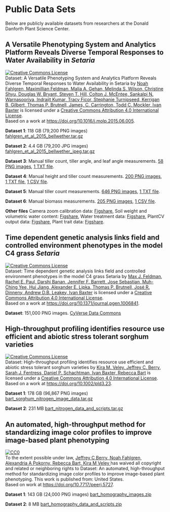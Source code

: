 # Public Data Sets

Below are publicly available datasets from researchers at the Donald Danforth Plant Science Center.

## A Versatile Phenotyping System and Analytics Platform Reveals Diverse Temporal Responses to Water Availability in *Setaria*

<a rel="license" href="https://creativecommons.org/licenses/by/4.0/"><img alt="Creative Commons License" style="border-width:0" src="https://i.creativecommons.org/l/by/4.0/88x31.png" /></a><br /><span xmlns:dct="https://purl.org/dc/terms/" href="https://purl.org/dc/dcmitype/Dataset" property="dct:title" rel="dct:type">Dataset: A Versatile Phenotyping System and Analytics Platform Reveals Diverse Temporal Responses to Water Availability in Setaria</span> by <a xmlns:cc="https://creativecommons.org/ns#" href="https://datasci.danforthcenter.org/data" property="cc:attributionName" rel="cc:attributionURL">Noah Fahlgren, Maximillian Feldman, Malia A. Gehan, Melinda S. Wilson, Christine Shyu, Douglas W. Bryant, Steven T. Hill, Colton J. McEntee, Sankalpi N. Warnasooriya, Indrajit Kumar, Tracy Ficor, Stephanie Turnipseed, Kerrigan B. Gilbert, Thomas P. Brutnell, James, C. Carrington, Todd C. Mockler, Ivan Baxter</a> is licensed under a <a rel="license" href="https://creativecommons.org/licenses/by/4.0/">Creative Commons Attribution 4.0 International License</a>.<br />Based on a work at <a xmlns:dct="https://purl.org/dc/terms/" href="https://doi.org/10.1016/j.molp.2015.06.005" rel="dct:source">https://doi.org/10.1016/j.molp.2015.06.005</a>.

**Dataset 1**: 118 GB (79,200 PNG images) [fahlgren_et_al_2015_bellwether.tar.gz](../datasets/fahlgren_et_al_2015_bellwether.tar.gz)

**Dataset 2**: 4.4 GB (79,200 JPG images) [fahlgren_et_al_2015_bellwether_jpeg.tar.gz](../datasets/fahlgren_et_al_2015_bellwether_jpeg.tar.gz)

**Dataset 3**: Manual tiller count, tiller angle, and leaf angle measurements. [58 PNG images](https://ndownloader.figshare.com/articles/1327642/versions/1), [1 TXT file](https://ndownloader.figshare.com/files/1938817).

**Dataset 4**: Manual height and tiller count measurements. [200 PNG images](https://ndownloader.figshare.com/articles/1325267/versions/3), [1 TXT file](https://ndownloader.figshare.com/files/3255953), [1 CSV file](https://ndownloader.figshare.com/files/2084104).

**Dataset 5**: Manual tiller count measurements. [646 PNG images](https://ndownloader.figshare.com/articles/1327451/versions/1), [1 TXT file](https://ndownloader.figshare.com/files/3255950).

**Dataset 6**: Manual biomass measurements. [205 PNG images](https://ndownloader.figshare.com/articles/1327636/versions/1), [1 CSV file](https://ndownloader.figshare.com/files/2084103).

**Other files** Camera zoom calibration data: [Figshare](https://ndownloader.figshare.com/files/2084101), Soil weight and volumetric water content: [Figshare](https://ndownloader.figshare.com/files/2084096), Water treatment data: [Figshare](https://ndownloader.figshare.com/files/3255965), PlantCV output data: [Figshare](https://ndownloader.figshare.com/files/2084100), Plant trait data: [Figshare](https://ndownloader.figshare.com/files/2084098).

## Time dependent genetic analysis links field and controlled environment phenotypes in the model C4 grass *Setaria*

<a rel="license" href="https://creativecommons.org/licenses/by/4.0/"><img alt="Creative Commons License" style="border-width:0" src="https://i.creativecommons.org/l/by/4.0/88x31.png" /></a><br /><span xmlns:dct="https://purl.org/dc/terms/" href="https://purl.org/dc/dcmitype/Dataset" property="dct:title" rel="dct:type">Dataset: Time dependent genetic analysis links field and controlled environment phenotypes in the model C4 grass Setaria</span> by <a xmlns:cc="https://creativecommons.org/ns#" href="https://datasci.danforthcenter.org/data" property="cc:attributionName" rel="cc:attributionURL">Max J. Feldman, Rachel E. Paul, Darshi Banan, Jennifer F. Barrett, Jose Sebastian, Muh-Ching Yee, Hui Jiang, Alexander E. Lipka, Thomas P. Brutnell, José R. Dinneny, Andrew D.B. Leakey, Ivan Baxter</a> is licensed under a <a rel="license" href="https://creativecommons.org/licenses/by/4.0/">Creative Commons Attribution 4.0 International License</a>.<br />Based on a work at <a xmlns:dct="https://purl.org/dc/terms/" href="https://doi.org/10.1371/journal.pgen.1006841" rel="dct:source">https://doi.org/10.1371/journal.pgen.1006841</a>.

**Dataset**: 151,000 PNG images. [CyVerse Data Commons](http://datacommons.cyverse.org/browse/iplant/home/shared/danforth_center/SetariaRILDrought1)

## High-throughput profiling identifies resource use efficient and abiotic stress tolerant sorghum varieties

<a rel="license" href="https://creativecommons.org/licenses/by/4.0/"><img alt="Creative Commons License" style="border-width:0" src="https://i.creativecommons.org/l/by/4.0/88x31.png" /></a><br /><span xmlns:dct="https://purl.org/dc/terms/" href="https://purl.org/dc/dcmitype/Dataset" property="dct:title" rel="dct:type">Dataset: High-throughput profiling identifies resource use efficient and abiotic stress tolerant sorghum varieties</span> by <a xmlns:cc="https://creativecommons.org/ns#" href="https://datasco.danforthcenter.org/data" property="cc:attributionName" rel="cc:attributionURL">Kira M. Veley, Jeffrey C. Berry, Sarah J. Fentress, Daniel P. Schachtman, Ivan Baxter, Rebecca Bart</a> is licensed under a <a rel="license" href="https://creativecommons.org/licenses/by/4.0/">Creative Commons Attribution 4.0 International License</a>.<br />Based on a work at <a xmlns:dct="https://purl.org/dc/terms/" href="https://doi.org/10.1002/pld3.23" rel="dct:source">https://doi.org/10.1002/pld3.23</a>.

**Dataset 1**: 178 GB (96,867 PNG images) [bart_sorghum_nitrogen_image_data.tar.gz](../datasets/bart_sorghum_nitrogen_image_data.tar.gz) 

**Dataset 2**: 231 MB [bart_nitrogen_data_and_scripts.tar.gz](../datasets/bart_nitrogen_data_and_scripts.tar.gz)

## An automated, high-throughput method for standardizing image color profiles to improve image-based plant phenotyping

<p xmlns:dct="http://purl.org/dc/terms/" xmlns:vcard="http://www.w3.org/2001/vcard-rdf/3.0#">
    <a rel="license" href="http://creativecommons.org/publicdomain/zero/1.0/">
        <img src="http://i.creativecommons.org/p/zero/1.0/88x31.png" style="border-style: none;" alt="CC0" />
    </a>
    <br />
    To the extent possible under law,
    <a rel="dct:publisher" href="https://datasci.danforthcenter.org/data">
        <span property="dct:title">Jeffrey C Berry, Noah Fahlgren, Alexandria A Pokorny, Rebecca Bart, Kira M Veley</span>
    </a>
    has waived all copyright and related or neighboring rights to
    <span property="dct:title">Dataset: An automated, high-throughput method for standardizing image color profiles to improve image-based plant phenotyping</span>.
    This work is published from:
    <span property="vcard:Country" datatype="dct:ISO3166" content="US" about="https://doi.org/10.7717/peerj.5727">United States</span>.<br />
    Based on work at <a xmlns:dct="https://purl.org/dc/terms/" href="https://doi.org/10.7717/peerj.5727" rel="dct:source">https://doi.org/10.7717/peerj.5727</a>.
</p>

**Dataset 1**: 143 GB (24,000 PNG images) [bart_homography_images.zip](../datasets/bart_homography_images.zip)

**Dataset 2**: 8 MB [bart_homography_data_and_scripts.zip](../datasets/bart_homography_data_and_scripts.zip)
